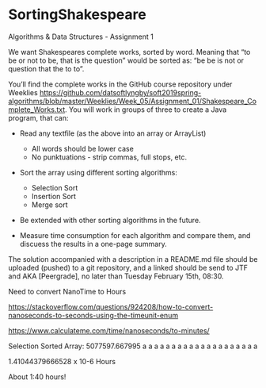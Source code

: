 # SortingShakespeare
Algorithms &amp; Data Structures - Assignment 1

We want Shakespeares complete works, sorted by word. Meaning that “to be or not to be, that is the question” would be sorted as: “be be is not or question that the to to”.

You’ll find the complete works in the GitHub course repository under Weeklies https://github.com/datsoftlyngby/soft2019spring-algorithms/blob/master/Weeklies/Week_05/Assignment_01/Shakespeare_Complete_Works.txt. You will work in groups of three to create a Java program, that can:

* Read any textfile (as the above into an array or ArrayList)
  * All words should be lower case
   * No punktuations - strip commas, full stops, etc.

* Sort the array using different sorting algorithms:
  * Selection Sort 
  * Insertion Sort 
  * Merge sort
 
* Be extended with other sorting algorithms in the future.

* Measure time consumption for each algorithm and compare them, and discuess the results in a one-page summary.

The solution accompanied with a description in a README.md file should be uploaded (pushed) to a git repository, and a linked should be send to JTF and AKA [Peergrade], no later than Tuesday February 15th, 08:30.

Need to convert NanoTime to Hours

https://stackoverflow.com/questions/924208/how-to-convert-nanoseconds-to-seconds-using-the-timeunit-enum

https://www.calculateme.com/time/nanoseconds/to-minutes/

Selection Sorted Array: 5077597.667995
a a a a a a a a a a a a a a a a a a a a 

1.41044379666528 x 10-6 Hours 

About 1:40 hours!
